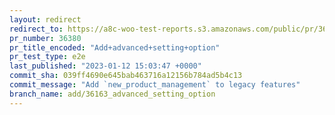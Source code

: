 ```yaml
---
layout: redirect
redirect_to: https://a8c-woo-test-reports.s3.amazonaws.com/public/pr/36380/e2e/index.html
pr_number: 36380
pr_title_encoded: "Add+advanced+setting+option"
pr_test_type: e2e
last_published: "2023-01-12 15:03:47 +0000"
commit_sha: 039ff4690e645bab463716a12156b784ad5b4c13
commit_message: "Add `new_product_management` to legacy features"
branch_name: add/36163_advanced_setting_option
---
```

